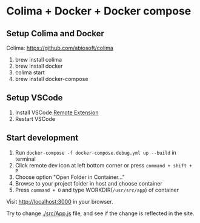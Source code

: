 # Colima + Docker + Docker compose

## Setup Colima and Docker

Colima: https://github.com/abiosoft/colima

1. brew install colima
2. brew install docker
3. colima start
4. brew install docker-compose

## Setup VSCode

1. Install VSCode [Remote Extension](https://marketplace.visualstudio.com/items?itemName=ms-vscode-remote.vscode-remote-extensionpack)
2. Restart VSCode

## Start development

1. Run `docker-compose -f docker-compose.debug.yml up --build` in terminal
2. Click remote dev icon at left bottom corner or press `command + shift + P`
3. Choose option "Open Folder in Container..."
4. Browse to your project folder in host and choose container
5. Press `command + O` and type WORKDIR(`/usr/src/app`) of container

Visit [http://localhost:3000](http://localhost:3000) in your browser.

Try to change [./src/App.js](./src/App.js) file, and see if the change is reflected in the site.
